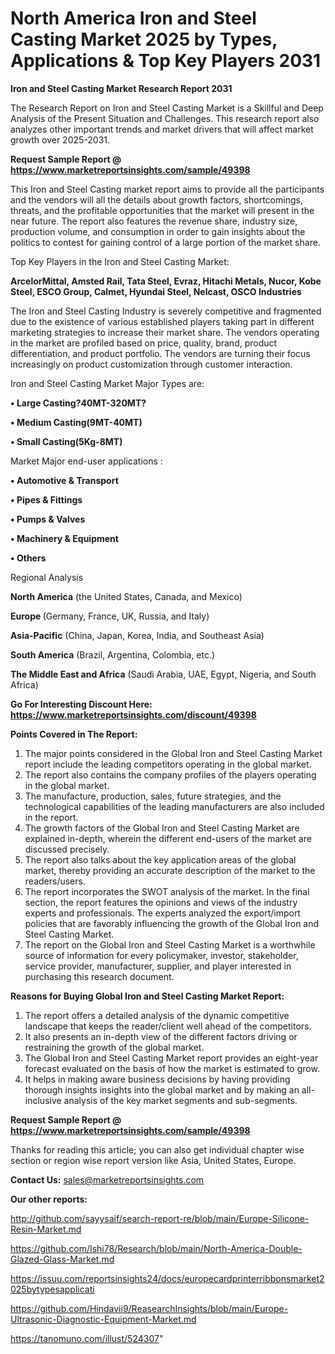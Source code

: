 # North America Iron and Steel Casting Market 2025 by Types, Applications & Top Key Players 2031

<strong>Iron and Steel Casting Market Research Report 2031</strong>

The Research Report on Iron and Steel Casting Market is a Skillful and Deep Analysis of the Present Situation and Challenges. This research report also analyzes other important trends and market drivers that will affect market growth over 2025-2031.

<strong>Request Sample Report @ <a href=https://www.marketreportsinsights.com/sample/49398>https://www.marketreportsinsights.com/sample/49398</a></strong>

This Iron and Steel Casting market report aims to provide all the participants and the vendors will all the details about growth factors, shortcomings, threats, and the profitable opportunities that the market will present in the near future. The report also features the revenue share, industry size, production volume, and consumption in order to gain insights about the politics to contest for gaining control of a large portion of the market share.

Top Key Players in the Iron and Steel Casting Market:

<strong>ArcelorMittal, Amsted Rail, Tata Steel, Evraz, Hitachi Metals, Nucor, Kobe Steel, ESCO Group, Calmet, Hyundai Steel, Nelcast, OSCO Industries</strong>

The Iron and Steel Casting Industry is severely competitive and fragmented due to the existence of various established players taking part in different marketing strategies to increase their market share. The vendors operating in the market are profiled based on price, quality, brand, product differentiation, and product portfolio. The vendors are turning their focus increasingly on product customization through customer interaction.

Iron and Steel Casting Market Major Types are:

<strong>•  Large Casting?40MT-320MT?

•  Medium Casting(9MT-40MT)

•  Small Casting(5Kg-8MT)</strong>

Market Major end-user applications :

<strong>•  Automotive & Transport

•  Pipes & Fittings

•  Pumps & Valves

•  Machinery & Equipment

•  Others</strong>

Regional Analysis

</u><strong><b>North America</b></strong> (the United States, Canada, and Mexico)

<strong><b>Europe </b></strong>(Germany, France, UK, Russia, and Italy)

<strong><b>Asia-Pacific</b></strong> (China, Japan, Korea, India, and Southeast Asia)

<strong><b>South America</b></strong> (Brazil, Argentina, Colombia, etc.)

<strong><b>The Middle East and Africa</b></strong> (Saudi Arabia, UAE, Egypt, Nigeria, and South Africa)

<strong>Go For Interesting Discount Here: <a href=https://www.marketreportsinsights.com/discount/49398>https://www.marketreportsinsights.com/discount/49398</a></strong>

<strong>Points Covered in The Report:</strong>
<ol>
  <li>The major points considered in the Global Iron and Steel Casting Market report include the leading competitors operating in the global market.</li>
  <li>The report also contains the company profiles of the players operating in the global market.</li>
  <li>The manufacture, production, sales, future strategies, and the technological capabilities of the leading manufacturers are also included in the report.</li>
  <li>The growth factors of the Global Iron and Steel Casting Market are explained in-depth, wherein the different end-users of the market are discussed precisely.</li>
  <li>The report also talks about the key application areas of the global market, thereby providing an accurate description of the market to the readers/users.</li>
  <li>The report incorporates the SWOT analysis of the market. In the final section, the report features the opinions and views of the industry experts and professionals. The experts analyzed the export/import policies that are favorably influencing the growth of the Global Iron and Steel Casting Market.</li>
  <li>The report on the Global Iron and Steel Casting Market is a worthwhile source of information for every policymaker, investor, stakeholder, service provider, manufacturer, supplier, and player interested in purchasing this research document.</li>
</ol>
<strong>Reasons for Buying Global Iron and Steel Casting Market Report:</strong>

<ol>
  <li>The report offers a detailed analysis of the dynamic competitive landscape that keeps the reader/client well ahead of the competitors.</li>
  <li>It also presents an in-depth view of the different factors driving or restraining the growth of the global market.</li>
  <li>The Global Iron and Steel Casting Market report provides an eight-year forecast evaluated on the basis of how the market is estimated to grow.</li>
  <li>It helps in making aware business decisions by having providing thorough insights insights into the global market and by making an all-inclusive analysis of the key market segments and sub-segments.</li>
</ol>
<strong>Request Sample Report @ <a href=https://www.marketreportsinsights.com/sample/49398>https://www.marketreportsinsights.com/sample/49398</a></strong>


Thanks for reading this article; you can also get individual chapter wise section or region wise report version like Asia, United States, Europe.

<strong>Contact Us:</strong>
sales@marketreportsinsights.com

<strong>Our other reports:</strong>

<a href=http://github.com/sayysaif/search-report-re/blob/main/Europe-Silicone-Resin-Market.md>http://github.com/sayysaif/search-report-re/blob/main/Europe-Silicone-Resin-Market.md</a>

<a href=https://github.com/Ishi78/Research/blob/main/North-America-Double-Glazed-Glass-Market.md>https://github.com/Ishi78/Research/blob/main/North-America-Double-Glazed-Glass-Market.md</a>

<a href=https://issuu.com/reportsinsights24/docs/europecardprinterribbonsmarket2025bytypesapplicati>https://issuu.com/reportsinsights24/docs/europecardprinterribbonsmarket2025bytypesapplicati</a>

<a href=https://github.com/Hindavii9/ReasearchInsights/blob/main/Europe-Ultrasonic-Diagnostic-Equipment-Market.md>https://github.com/Hindavii9/ReasearchInsights/blob/main/Europe-Ultrasonic-Diagnostic-Equipment-Market.md</a>

<a href=https://tanomuno.com/illust/524307>https://tanomuno.com/illust/524307</a>"
